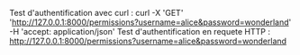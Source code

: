 Test d'authentification avec curl : 
    curl -X 'GET' \
  'http://127.0.0.1:8000/permissions?username=alice&password=wonderland' \
  -H 'accept: application/json'
Test d'authentification en requete HTTP : 
    http://127.0.0.1:8000/permissions?username=alice&password=wonderland